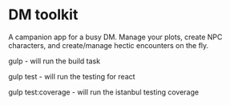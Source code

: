 # DM toolkit
A campanion app for a busy DM. Manage your plots, create NPC characters, and create/manage hectic encounters on the fly.


gulp - will run the build task

gulp test - will run the testing for react

gulp test:coverage - will run the istanbul testing coverage
